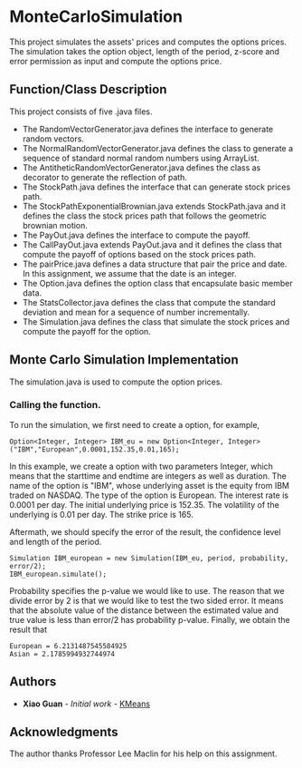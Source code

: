 # MonteCarloSimulation
This project simulates the assets' prices and computes the options prices. The simulation takes the option object, length of the period, z-score and
error permission as input and compute the options price.

## Function/Class Description

This project consists of five .java files.

*  The RandomVectorGenerator.java defines the interface to generate random vectors.
*  The NormalRandomVectorGenerator.java defines the class to generate a sequence of standard normal random numbers using ArrayList.
*  The AntitheticRandomVectorGenerator.java defines the class as decorator to generate the reflection of path.
*  The StockPath.java defines the interface that can generate stock prices path.
*  The StockPathExponentialBrownian.java extends StockPath.java and it defines the class the stock prices path that follows the geometric brownian motion.
*  The PayOut.java defines the interface to compute the payoff.
*  The CallPayOut.java extends PayOut.java and it defines the class that compute the payoff of options based on the stock prices path.
*  The pairPrice.java defines a data structure that pair the price and date. In this assignment, we assume that the date is an integer.
*  The Option.java defines the option class that encapsulate basic member data.
*  The StatsCollector.java defines the class that compute the standard deviation and mean for a sequence of number incrementally.
*  The Simulation.java defines the class that simulate the stock prices and compute the payoff for the option.

## Monte Carlo Simulation Implementation

The simulation.java is used to compute the option prices. 

### Calling the function.

To run the simulation, we first need to create a option, for example, 

```
Option<Integer, Integer> IBM_eu = new Option<Integer, Integer>("IBM","European",0.0001,152.35,0.01,165);
```
In this example, we create a option with two parameters Integer, which means that the starttime and endtime are integers as well as duration.
The name of the option is "IBM", whose underlying asset is the equity from IBM traded on NASDAQ. The type of the option is European. The interest rate
is 0.0001 per day. The initial underlying price is 152.35. The volatility of the underlying is 0.01 per day. The strike price is 165.

Aftermath, we should specify the error of the result, the confidence level and length of the period. 

```
Simulation IBM_european = new Simulation(IBM_eu, period, probability, error/2);
IBM_european.simulate();
```
Probability specifies the p-value we would like to use. The reason that we divide error by 2 is that we would like to test the two sided error.
It means that the absolute value of the distance between the estimated value and true value is less than error/2 has probability p-value.
Finally, we obtain the result that 
```
European = 6.2131487545584925
Asian = 2.1785994932744974

```

## Authors

* **Xiao Guan** - *Initial work* - [KMeans](https://github.com/guan4015/KMeans)


## Acknowledgments

The author thanks Professor Lee Maclin for his help on this assignment.
